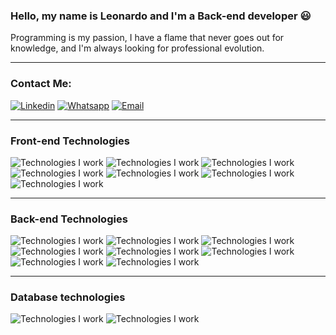 ### Hello, my name is Leonardo and I'm a Back-end developer 😃




Programming is my passion, I have a flame that never goes out for knowledge, and I'm always looking for professional evolution.
<hr />

### Contact Me: 


[![Linkedin](https://img.shields.io/badge/LinkedIn-0077B5?style=for-the-badge&logo=linkedin&logoColor=white)](https://www.linkedin.com/in/leonardo-alves-4691b2269)
[![Whatsapp](https://img.shields.io/badge/WhatsApp-25D366?style=for-the-badge&logo=whatsapp&logoColor=white)](https://api.whatsapp.com/send?phone=551598811767&text=Hello%20I%20would%20like%20to%20talk%20to%20the%20developer%20Leonardo)
[![Email](https://img.shields.io/badge/Gmail-D14836?style=for-the-badge&logo=gmail&logoColor=white)](leonardoortizalves@gmail.com)

<hr />

### Front-end Technologies

<div>
<img alt="Technologies I work"  src="https://img.shields.io/badge/HTML-239120?style=for-the-badge&logo=html5&logoColor=white" />
<img alt="Technologies I work"  src="https://img.shields.io/badge/CSS-239120?&style=for-the-badge&logo=css3&logoColor=white" />
<img alt="Technologies I work"  src="https://img.shields.io/badge/JavaScript-F7DF1E?style=for-the-badge&logo=javascript&logoColor=white" />
<img alt="Technologies I work"  src="https://img.shields.io/badge/Angular-DD0031?style=for-the-badge&logo=angular&logoColor=white" />
<img alt="Technologies I work"  src="https://img.shields.io/badge/Bootstrap-563D7C?style=for-the-badge&logo=bootstrap&logoColor=white" />
<img alt="Technologies I work"  src="https://img.shields.io/badge/jQuery-0769AD?style=for-the-badge&logo=jquery&logoColor=white" />
<img alt="Technologies I work"  src="https://img.shields.io/badge/react-0769AD?style=for-the-badge&logo=jquery&logoColor=white" />
</div>

<hr />

### Back-end Technologies

<div>
<img alt="Technologies I work"  src="https://img.shields.io/badge/Node.js-43853D?style=for-the-badge&logo=node.js&logoColor=white" />
<img alt="Technologies I work"  src="https://img.shields.io/badge/TypeScript-007ACC?style=for-the-badge&logo=typescript&logoColor=white" />
<img alt="Technologies I work"  src="https://img.shields.io/badge/Ionic-3880FF?style=for-the-badge&logo=ionic&logoColor=white" />
<img alt="Technologies I work"  src="https://img.shields.io/badge/Java-ED8B00?style=for-the-badge&logo=openjdk&logoColor=white" />
<img alt="Technologies I work"  src="https://img.shields.io/badge/PHP-777BB4?style=for-the-badge&logo=php&logoColor=white" />
<img alt="Technologies I work"  src="https://img.shields.io/badge/Laravel-FF2D20?style=for-the-badge&logo=laravel&logoColor=white" />
<img alt="Technologies I work"  src="https://img.shields.io/badge/Vue.js-35495E?style=for-the-badge&logo=vue.js&logoColor=4FC08D" />
<img alt="Technologies I work"  src="https://img.shields.io/badge/Python-14354C?style=for-the-badge&logo=python&logoColor=white" />
</div>

<hr />

### Database technologies

<div>
<img alt="Technologies I work"  src="https://img.shields.io/badge/MySQL-00000F?style=for-the-badge&logo=mysql&logoColor=white" />
<img alt="Technologies I work"  src="https://img.shields.io/badge/PostgreSQL-316192?style=for-the-badge&logo=postgresql&logoColor=white" />
</div>
